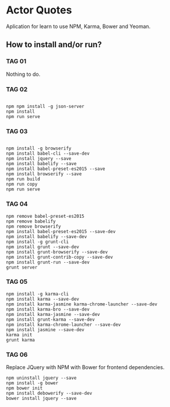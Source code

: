 Actor Quotes
============

Aplication for learn to use NPM, Karma, Bower and Yeoman.

## How to install and/or run?

### TAG 01

Nothing to do.

### TAG 02

```

npm npm install -g json-server
npm install
npm run serve

```

### TAG 03

```

npm install -g browserify
npm install babel-cli --save-dev
npm install jquery --save
npm install babelify --save
npm install babel-preset-es2015 --save
npm install browserify --save
npm run build
npm run copy
npm run serve

```

### TAG 04

```
npm remove babel-preset-es2015
npm remove babelify
npm remove browserify
npm install babel-preset-es2015 --save-dev
npm install babelify --save-dev
npm install -g grunt-cli
npm install grunt --save-dev
npm install grunt-browserify --save-dev
npm install grunt-contrib-copy --save-dev
npm install grunt-run --save-dev
grunt server

```

### TAG 05

```
npm install -g karma-cli
npm install karma --save-dev
npm install karma-jasmine karma-chrome-launcher --save-dev
npm install karma-bro --save-dev
npm install karma-jasmine --save-dev
npm install grunt-karma --save-dev
npm install karma-chrome-launcher --save-dev
npm install jasmine --save-dev
karma init
grunt karma

```

### TAG 06

Replace JQuery with NPM with Bower for frontend dependencies.

```
npm uninstall jquery --save
npm install -g bower
npm bower init
npm install debowerify --save-dev
bower install jquery --save

```